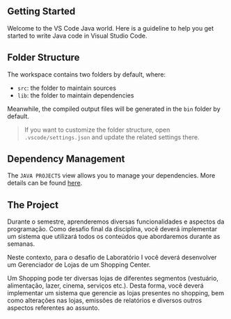 ## Getting Started

Welcome to the VS Code Java world. Here is a guideline to help you get started to write Java code in Visual Studio Code.

## Folder Structure

The workspace contains two folders by default, where:

- `src`: the folder to maintain sources
- `lib`: the folder to maintain dependencies

Meanwhile, the compiled output files will be generated in the `bin` folder by default.

> If you want to customize the folder structure, open `.vscode/settings.json` and update the related settings there.

## Dependency Management

The `JAVA PROJECTS` view allows you to manage your dependencies. More details can be found [here](https://github.com/microsoft/vscode-java-dependency#manage-dependencies).

## The Project 

Durante o semestre, aprenderemos diversas funcionalidades e aspectos da programação. Como desafio final da disciplina, você deverá implementar um sistema que utilizará todos os conteúdos que abordaremos durante as semanas.

Neste contexto, para o desafio de Laboratório I você deverá desenvolver um Gerenciador de Lojas de um Shopping Center.

Um Shopping pode ter diversas lojas de diferentes segmentos (vestuário, alimentação, lazer, cinema, serviços etc.). Desta forma, você deverá implementar um sistema que gerencie as lojas presentes no shopping, bem como alterações nas lojas, emissões de relatórios e diversos outros aspectos referentes ao assunto.

